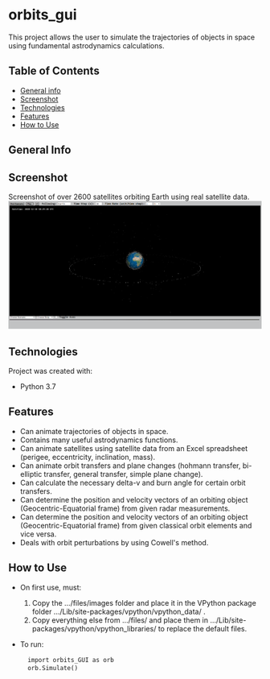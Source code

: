 # orbits_gui
This project allows the user to simulate the trajectories of objects in space using fundamental astrodynamics calculations.

## Table of Contents
* [General info](#general-info)
* [Screenshot](#screenshot)
* [Technologies](#technologies)
* [Features](#features)
* [How to Use](#how-to-use)

## General Info

## Screenshot
Screenshot of over 2600 satellites orbiting Earth using real satellite data.
![satellites](/files/screenshots/satellites.png)

## Technologies
Project was created with:
* Python 3.7

## Features
* Can animate trajectories of objects in space.
* Contains many useful astrodynamics functions.
* Can animate satellites using satellite data from an Excel spreadsheet (perigee, eccentricity, inclination, mass).
* Can animate orbit transfers and plane changes (hohmann transfer, bi-elliptic transfer, general transfer, simple plane change).
* Can calculate the necessary delta-v and burn angle for certain orbit transfers.
* Can determine the position and velocity vectors of an orbiting object (Geocentric-Equatorial frame) from given radar measurements.
* Can determine the position and velocity vectors of an orbiting object (Geocentric-Equatorial frame) from given classical orbit elements and vice versa.
* Deals with orbit perturbations by using Cowell's method.

## How to Use
* On first use, must:
    1. Copy the .../files/images folder and place it in the VPython package folder .../Lib/site-packages/vpython/vpython_data/ .
    2. Copy everything else from .../files/ and place them in .../Lib/site-packages/vpython/vpython_libraries/ to replace the default files.
* To run:

        import orbits_GUI as orb  
        orb.Simulate()
